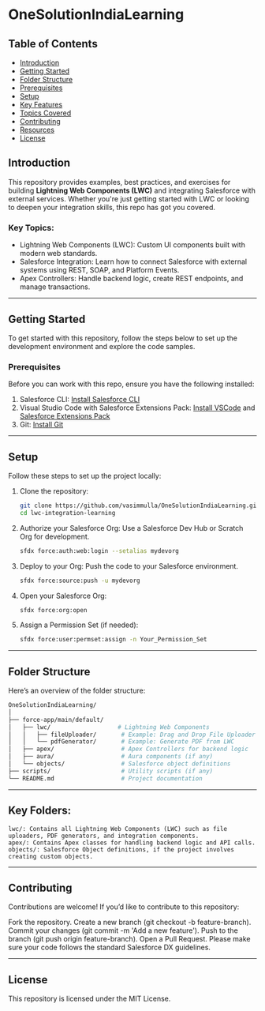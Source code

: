 # OneSolutionIndiaLearning
## Table of Contents

- [Introduction](#introduction)
- [Getting Started](#getting-started)
- [Folder Structure](#folder-structure)
- [Prerequisites](#prerequisites)
- [Setup](#setup)
- [Key Features](#key-features)
- [Topics Covered](#topics-covered)
- [Contributing](#contributing)
- [Resources](#resources)
- [License](#license)

## Introduction

This repository provides examples, best practices, and exercises for building **Lightning Web Components (LWC)** and integrating Salesforce with external services. Whether you're just getting started with LWC or looking to deepen your integration skills, this repo has got you covered.

### Key Topics:
- Lightning Web Components (LWC): Custom UI components built with modern web standards.
- Salesforce Integration: Learn how to connect Salesforce with external systems using REST, SOAP, and Platform Events.
- Apex Controllers: Handle backend logic, create REST endpoints, and manage transactions.


---

## Getting Started

To get started with this repository, follow the steps below to set up the development environment and explore the code samples.

### Prerequisites

Before you can work with this repo, ensure you have the following installed:

1. Salesforce CLI: [Install Salesforce CLI](https://developer.salesforce.com/tools/sfdxcli)
2. Visual Studio Code with Salesforce Extensions Pack: [Install VSCode](https://code.visualstudio.com/download) and [Salesforce Extensions Pack](https://marketplace.visualstudio.com/items?itemName=salesforce.salesforcedx-vscode)
3. Git: [Install Git](https://git-scm.com/)

---

## Setup

Follow these steps to set up the project locally:

1. Clone the repository:
    ```bash
    git clone https://github.com/vasimmulla/OneSolutionIndiaLearning.git
    cd lwc-integration-learning
    ```

2. Authorize your Salesforce Org:
    Use a Salesforce Dev Hub or Scratch Org for development.
    ```bash
    sfdx force:auth:web:login --setalias mydevorg
    ```

3. Deploy to your Org:
    Push the code to your Salesforce environment.
    ```bash
    sfdx force:source:push -u mydevorg
    ```

4. Open your Salesforce Org:
    ```bash
    sfdx force:org:open
    ```

5. Assign a Permission Set (if needed):
    ```bash
    sfdx force:user:permset:assign -n Your_Permission_Set
    ```

---

## Folder Structure

Here’s an overview of the folder structure:

```bash
OneSolutionIndiaLearning/
│
├── force-app/main/default/
│   ├── lwc/                   # Lightning Web Components
│   │   ├── fileUploader/       # Example: Drag and Drop File Uploader
│   │   └── pdfGenerator/       # Example: Generate PDF from LWC
│   ├── apex/                   # Apex Controllers for backend logic
│   ├── aura/                   # Aura components (if any)
│   └── objects/                # Salesforce object definitions
├── scripts/                    # Utility scripts (if any)
└── README.md                   # Project documentation
```
---

## Key Folders:
```
lwc/: Contains all Lightning Web Components (LWC) such as file uploaders, PDF generators, and integration components.
apex/: Contains Apex classes for handling backend logic and API calls.
objects/: Salesforce Object definitions, if the project involves creating custom objects.
```
---

## Contributing
Contributions are welcome! If you’d like to contribute to this repository:

Fork the repository.
Create a new branch (git checkout -b feature-branch).
Commit your changes (git commit -m 'Add a new feature').
Push to the branch (git push origin feature-branch).
Open a Pull Request.
Please make sure your code follows the standard Salesforce DX guidelines.

---

## License
This repository is licensed under the MIT License.
